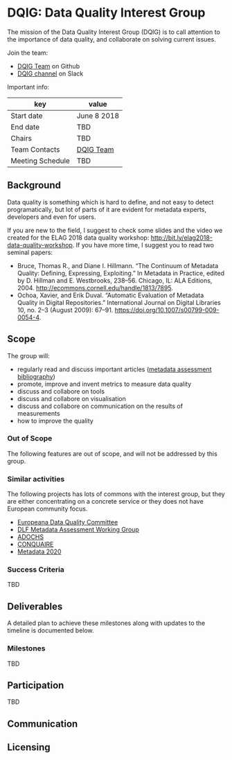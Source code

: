 
# DQIG: Data Quality Interest Group

The mission of the Data Quality Interest Group (DQIG) is to call attention to the importance of data quality, and collaborate on solving current issues. 

Join the team:

* [DQIG Team](https://github.com/orgs/elag/teams/dqig) on Github
* [DQIG channel](https://elag-community.slack.com/messages/CB41TMKL2/details/) on Slack

Important info:

| key | value |
| --- | --- |
| Start date | June 8 2018 |
| End date   | TBD |
| Chairs     | TBD |
| Team Contacts | [DQIG Team](https://github.com/orgs/elag/teams/dqig) |
| Meeting Schedule | TBD |

## Background

Data quality is something which is hard to define, and not easy to detect programatically, but lot of parts of it are evident for metadata experts, developers and even for users.

If you are new to the field, I suggest to check some slides and the video we created for the ELAG 2018 data quality workshop: http://bit.ly/elag2018-data-quality-workshop. If you have more time, I suggest you to read two seminal papers:

* Bruce, Thomas R., and Diane I. Hillmann. “The Continuum of Metadata Quality: Defining, Expressing, Exploiting.” In Metadata in Practice, edited by D. Hillman and E. Westbrooks, 238–56. Chicago, IL: ALA Editions, 2004. http://ecommons.cornell.edu/handle/1813/7895.
* Ochoa, Xavier, and Erik Duval. “Automatic Evaluation of Metadata Quality in Digital Repositories.” International Journal on Digital Libraries 10, no. 2–3 (August 2009): 67–91. https://doi.org/10.1007/s00799-009-0054-4.

## Scope
The group will:

* regularly read and discuss important articles ([metadata assessment bibliography](https://www.zotero.org/groups/metadata_assessment))
* promote, improve and invent metrics to measure data quality
* discuss and collabore on tools
* discuss and collabore on visualisation
* discuss and collabore on communication on the results of measurements
* how to improve the quality

### Out of Scope
The following features are out of scope, and will not be addressed by this group.

### Similar activities

The following projects has lots of commons with the interest group, but they are either concentrating on a concrete service or they does not have European community focus.

* [Europeana Data Quality Committee](https://pro.europeana.eu/project/data-quality-committee)
* [DLF Metadata Assessment Working Group](http://dlfmetadataassessment.github.io/)
* [ADOCHS](http://adochs.be)
* [CONQUAIRE](http://conquaire.uni-bielefeld.de/)
* [Metadata 2020](http://metadata2020.org)

### Success Criteria
TBD

## Deliverables
A detailed plan to achieve these milestones along with updates to the timeline is documented below.

### Milestones
TBD

## Participation
TBD

## Communication


## Licensing

